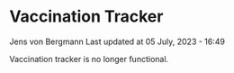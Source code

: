 Vaccination Tracker
================
Jens von Bergmann
Last updated at 05 July, 2023 - 16:49

Vaccination tracker is no longer functional.
